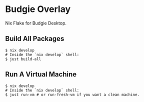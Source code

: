 # Budgie Overlay

Nix Flake for Budgie Desktop.

## Build All Packages

```shell
$ nix develop
# Inside the `nix develop` shell:
$ just build-all
```

## Run A Virtual Machine

```shell
$ nix develop
# Inside the `nix develop` shell:
$ just run-vm # or run-fresh-vm if you want a clean machine.
```
